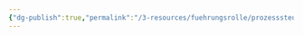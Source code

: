 ```yaml
---
{"dg-publish":true,"permalink":"/3-resources/fuehrungsrolle/prozesssteuerung/kanban/metriken-und-verbesserungen/","created":"2024-04-10T15:23:49.385+02:00","updated":"2024-04-14T16:09:12.202+02:00"}
---
```


